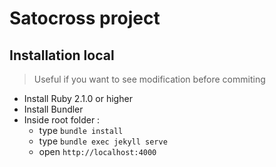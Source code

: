 # Satocross project

## Installation local
> Useful if you want to see modification before commiting

- Install Ruby 2.1.0 or higher
- Install Bundler
- Inside root folder :
  - type `bundle install`
  - type `bundle exec jekyll serve`
  - open `http://localhost:4000`
